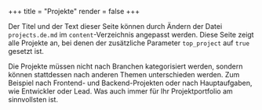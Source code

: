 +++
title = "Projekte"
render = false
+++

Der Titel und der Text dieser Seite können durch Ändern der Datei `projects.de.md` im `content`-Verzeichnis angepasst werden. Diese Seite zeigt alle Projekte an, bei denen der zusätzliche Parameter `top_project` auf `true` gesetzt ist.

Die Projekte müssen nicht nach Branchen kategorisiert werden, sondern können stattdessen nach anderen Themen unterschieden werden. Zum Beispiel nach Frontend- und Backend-Projekten oder nach Hauptaufgaben, wie Entwickler oder Lead. Was auch immer für Ihr Projektportfolio am sinnvollsten ist.
